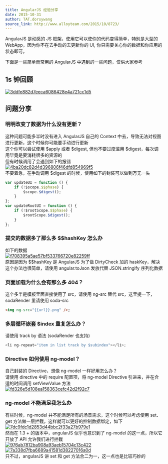 ```yaml
---
title: AngularJS 经验分享
date: 2015-10-31
author: TAT.dorsywang
source_link: http://www.alloyteam.com/2015/10/8723/
---
```


AngularJS 是动感的 JS 框架，使用它可以使你的代码变得简单，特别是大型的 WebApp，因为你不在去手动的去更新你的 UI, 你只需要关心你的数据和你应用的状态即可。  

下面是一些简单而常用的 AngularJS 中遇到的一些问题，仅供大家参考

## 1s 钟回顾

[![3ddfe882d7eeca6086428e4a721cc1d5](http://www.alloyteam.com/wp-content/uploads/2015/10/3ddfe882d7eeca6086428e4a721cc1d5.png)](http://www.alloyteam.com/wp-content/uploads/2015/10/3ddfe882d7eeca6086428e4a721cc1d5.png)

## 问题分享

### 明明改变了数据为什么没有更新？

这种问题可能多半时没有进入 AngularJS 自己的 Context 中去，导致无法对视图进行更新，这个时候你可能要手动进行更新  
这个你可以尝试使用 $apply 或者 $digest, 但也不要过度滥用 $digest，每次调用毕竟是要消耗很多的资源的  
但有时候调用了会遇到如下的报错  
[![4ba20dc82d4d396806f46dfd854969f5](http://www.alloyteam.com/wp-content/uploads/2015/10/4ba20dc82d4d396806f46dfd854969f5.png)](http://www.alloyteam.com/wp-content/uploads/2015/10/4ba20dc82d4d396806f46dfd854969f5.png)  
不要着急，在手动调用 $digest 的时候，使用如下的封装可以做到万无一失

```javascript
var updateUI = function () {
    if (!$scope.$$phase) {
        $scope.$digest();
    }
};
var updateRootUI = function () {
    if (!$rootScope.$$phase) {
        $rootScope.$digest();
    }
};
```

### 提交的数据多了那么多 $$hashKey 怎么办

如下的数据  
[![f708395a5ae57bf533766720e82259ff](http://www.alloyteam.com/wp-content/uploads/2015/10/f708395a5ae57bf533766720e82259ff.png)](http://www.alloyteam.com/wp-content/uploads/2015/10/f708395a5ae57bf533766720e82259ff.png)  
原因是因为 $$hashKey 是 AngularJS 为了做 DirtyCheck 加的 haskKey，解决这个办法也很简单，请使用 angular.toJson 发放代替 JSON.stringify 序列化数据

### 页面加载为什么会有那么多 404？

这个多半是模板里面直接使用了 src，请使用 ng-src 替代 src，这里提一下，sodaRender 里请使用 soda-src

```html
<img ng-src="{{url}}.png" />;
```

### 多层循环嵌套 $index 重复怎么办？

请使用 track by 语法 (sodaRender 也支持)

```javascript
<li ng-repeat="item in list track by $subindex"></li>;
```

### Directive 如何使用 ng-model？

自己封装的 Directive，想像 ng-model 一样好用怎么办？  
请使用 directive 中的 require 配置项，将 ng-model Directive 引进来，并在合适的时间调用 setViewValue 方法  
[![fd326e5d108ea158363cefc42d2f92c7](http://www.alloyteam.com/wp-content/uploads/2015/10/fd326e5d108ea158363cefc42d2f92c7.png)](http://www.alloyteam.com/wp-content/uploads/2015/10/fd326e5d108ea158363cefc42d2f92c7.png)

### ng-model 不能满足我怎么办

有些时候，ng-model 并不能满足所有的场景需求，这个时候可以考虑使用 set、get 方法做一层拦截，这样就可以更好的控制数据绑定，如下  
[![7dc9fdc1d2853d44bbc2f33a27b979e1](http://www.alloyteam.com/wp-content/uploads/2015/10/7dc9fdc1d2853d44bbc2f33a27b979e1.png)](http://www.alloyteam.com/wp-content/uploads/2015/10/7dc9fdc1d2853d44bbc2f33a27b979e1.png)  
然而在 1.3 + 的版本中，angularJS 似乎也意识到了 ng-model 的这一点，所以它开放了 API 允许我们进行拦截  
[![976ab7812ba908a93aeb15704c13c422](http://www.alloyteam.com/wp-content/uploads/2015/10/976ab7812ba908a93aeb15704c13c422.png)](http://www.alloyteam.com/wp-content/uploads/2015/10/976ab7812ba908a93aeb15704c13c422.png)  
[![7a338d7fba6689a41581d38227016a0d](http://www.alloyteam.com/wp-content/uploads/2015/10/7a338d7fba6689a41581d38227016a0d.png)](http://www.alloyteam.com/wp-content/uploads/2015/10/7a338d7fba6689a41581d38227016a0d.png)  
只不过，angularJS 讲 set 和 get 方法合二为一，这一点也是比较巧妙的
